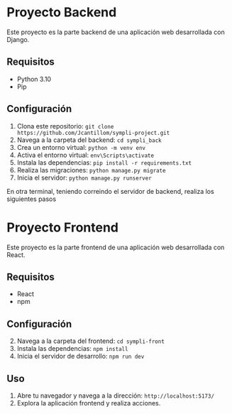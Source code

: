 # Proyecto Backend

Este proyecto es la parte backend de una aplicación web desarrollada con Django.

## Requisitos

- Python 3.10
- Pip

## Configuración

1. Clona este repositorio: `git clone https://github.com/Jcantillom/sympli-project.git`
2. Navega a la carpeta del backend: `cd sympli_back`
3. Crea un entorno virtual: `python -m venv env`
4. Activa el entorno virtual: `env\Scripts\activate`
3. Instala las dependencias: `pip install -r requirements.txt`
4. Realiza las migraciones: `python manage.py migrate`
6. Inicia el servidor: `python manage.py runserver`

En otra terminal, teniendo correindo el servidor de backend, realiza los siguientes pasos
# Proyecto Frontend

Este proyecto es la parte frontend de una aplicación web desarrollada con React.

## Requisitos

- React
- npm

## Configuración


2. Navega a la carpeta del frontend: ` cd sympli-front `
3. Instala las dependencias: `npm install`
4. Inicia el servidor de desarrollo: `npm run dev`

## Uso

1. Abre tu navegador y navega a la dirección: `http://localhost:5173/`
2. Explora la aplicación frontend y realiza acciones.


